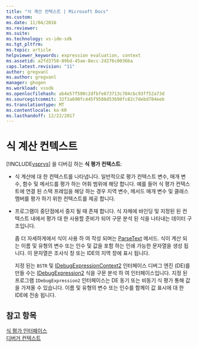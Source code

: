 ```yaml
---
title: "식 계산 컨텍스트 | Microsoft Docs"
ms.custom: 
ms.date: 11/04/2016
ms.reviewer: 
ms.suite: 
ms.technology: vs-ide-sdk
ms.tgt_pltfrm: 
ms.topic: article
helpviewer_keywords: expression evaluation, context
ms.assetid: a2fd3758-09bd-45ae-8ecc-2d276c0036ba
caps.latest.revision: "11"
author: gregvanl
ms.author: gregvanl
manager: ghogen
ms.workload: vssdk
ms.openlocfilehash: ab4e57f500c2dfbfe673713c784cbc93ff52a73d
ms.sourcegitcommit: 32f1a690fc445f9586d53698fc82c7debd784eeb
ms.translationtype: MT
ms.contentlocale: ko-KR
ms.lasthandoff: 12/22/2017
---
```

# <a name="expression-evaluation-context"></a>식 계산 컨텍스트
[!INCLUDE[vsprvs](../../code-quality/includes/vsprvs_md.md)] 을 디버깅 하는 **식 평가 컨텍스트**:  
  
-   식 계산에 대 한 컨텍스트를 나타냅니다. 일반적으로 평가 컨텍스트 변수, 매개 변수, 함수 및 메서드를 평가 하는 어휘 범위에 해당 합니다. 예를 들어 식 평가 컨텍스트에 연결 된 스택 프레임을 해당 하는 경우 지역 변수, 메서드 매개 변수 및 클래스 멤버를 평가 하기 위한 컨텍스트를 제공 합니다.  
  
-   프로그램이 중단점에서 중지 될 때 존재 합니다. 식 자체에 바인딩 및 지정된 된 컨텍스트 내에서 평가 대 한 사용할 준비가 되어 구문 분석 된 식을 나타내는 데이터 구조입니다.  
  
     좀 더 자세하게에서 식이 사용 하 여 작성 되며는 [ParseText](../../extensibility/debugger/reference/idebugexpressioncontext2-parsetext.md) 메서드. 식이 계산 되는 이름 및 유형의 변수 또는 인수 및 값을 포함 하는 인쇄 가능한 문자열을 생성 됩니다. 이 문자열은 조사식 창 또는 IDE의 지역 창에 표시 됩니다.  
  
     지정 된는 `BSTR` 및 [IDebugExpressionContext2](../../extensibility/debugger/reference/idebugexpressioncontext2.md) 인터페이스 디버그 엔진 (DE)를 만들 수는 [IDebugExpression2](../../extensibility/debugger/reference/idebugexpression2.md) 식을 구문 분석 하 여 인터페이스입니다. 지정 된 프로그램 `IDebugExpression2` 인터페이스는 DE 동기 또는 비동기 식 평가 통해 값을 가져올 수 있습니다. 이름 및 유형의 변수 또는 인수를 함께이 값 표시에 대 한 IDE에 전송 됩니다.  
  
## <a name="see-also"></a>참고 항목  
 [식 평가 인터페이스](../../extensibility/debugger/reference/expression-evaluation-interfaces.md)   
 [디버거 컨텍스트](../../extensibility/debugger/debugger-contexts.md)